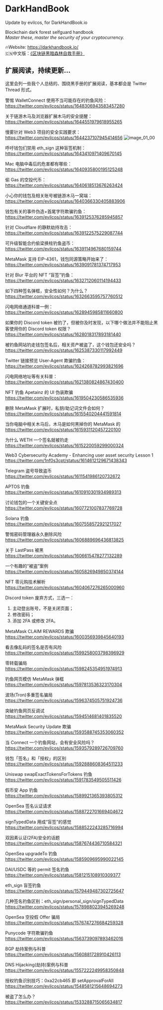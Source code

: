 # DarkHandBook
Update by evilcos, for DarkHandBook.io

Blockchain dark forest selfguard handbook<br>
*Master these, master the security of your cryptocurrency.<br>*

:fire:Website: https://darkhandbook.io/<br>
:cn:中文版：[《区块链黑暗森林自救手册》](README_CN.md)<br>

## 扩展阅读，持续更新...

这里会列一些我个人总结的、围绕黑手册的扩展阅读，基本都会是 Twitter Thread 形式。

警惕 WalletConnect 使用不当可能存在的钓鱼风险：<br>
https://twitter.com/evilcos/status/1648306943583457280

关于链游木马及浏览器扩展木马的安全提醒：<br>
https://twitter.com/evilcos/status/1644551979618955265

慢雾针对 Web3 项目的安全实践要求：<br>
https://twitter.com/evilcos/status/1644237107945414656
![image_01_00](https://raw.githubusercontent.com/slowmist/Web3-Project-Security-Practice-Requirements/main/assets/image_01_en.png)

呼吁钱包们禁用 eth_sign 这种盲签机制：<br>
https://twitter.com/evilcos/status/1643410971409670145

Mac 电脑中毒后的危害都有哪些：<br>
https://twitter.com/evilcos/status/1640935800195125248

偷 Gas 的空投代币：<br>
https://twitter.com/evilcos/status/1640618513676263424

小心你的钱包及相关账号被链游木马一窝端：<br>
https://twitter.com/evilcos/status/1640366330405883906

钱包有关的事件伪造+首尾字符欺骗钓鱼：<br>
https://twitter.com/evilcos/status/1639125376285945857

针对 Cloudflare 的静默劫持攻击：<br>
https://twitter.com/evilcos/status/1639122575229087744

可升级智能合约偷梁换柱钓鱼盗币：<br>
https://twitter.com/evilcos/status/1639114967680159744

MetaMask 支持 EIP-4361，钱包同源策略开始来了：<br>
https://twitter.com/evilcos/status/1639091781374717953

针对 Blur 平台的 NFT “盲签”钓鱼：<br>
https://twitter.com/evilcos/status/1632712060114194433

如下四种签名弹框，安全性如何？为什么？<br>
https://twitter.com/evilcos/status/1632663595757760512

闪电网络通道科普一例：<br>
https://twitter.com/evilcos/status/1628945985811660800

如果你的 Discord token 被钓了，但被你及时发现，以下哪个做法并不能阻止黑客使用你的 Discord token 权限？<br>
https://twitter.com/evilcos/status/1628018317893181440

被钓鱼网站钓走钱包签名后，相关资产被盗了，这个钱包还安全吗？<br>
https://twitter.com/evilcos/status/1625387330117992449

Twitter 链接预览 User-Agent 欺骗钓鱼：<br>
https://twitter.com/evilcos/status/1624268782993821696

闪电网络地址等有关科普：<br>
https://twitter.com/evilcos/status/1621380824867430400

NFT 钓鱼 Apetainz 的 UI 伪装欺骗<br>
https://twitter.com/evilcos/status/1619504230586535936

删除 MetaMask 扩展时，私钥/助记词文件会如何？<br>
https://twitter.com/evilcos/status/1615540204441591814

当你电脑中相关木马后，木马是如何黑掉你的 MetaMask 的<br>
https://twitter.com/evilcos/status/1615931120457220100

为什么 WETH 一个签名就被钓走<br>
https://twitter.com/evilcos/status/1615220059299000324

Web3 Cybersecurity Academy - Enhancing user asset security Lesson 1<br>
https://twitter.com/1nf0s3cpt/status/1614612129671438343

Telegram 盗号导致盗币<br>
https://twitter.com/evilcos/status/1611541986120732672

APTOS 钓鱼<br>
https://twitter.com/evilcos/status/1610910301934989313

讨论钱包的一个关键安全点<br>
https://twitter.com/evilcos/status/1607721007837769728

Solana 钓鱼<br>
https://twitter.com/evilcos/status/1607558572921217027

警惕密码管理器永久删除风险<br>
https://twitter.com/evilcos/status/1606889696436813825

关于 LastPass 被黑<br>
https://twitter.com/evilcos/status/1606615478277132289

一个有趣的“被盗”案例<br>
https://twitter.com/evilcos/status/1605826949850374144

NFT 零元购技术解析<br>
https://twitter.com/evilcos/status/1604067276265000960

Discord token 废弃方式，三选一：
1. 主动登出账号，不是关闭页面；
2. 修改密码；
3. 添加 2FA 或修改 2FA。

MetaMask CLAIM REWARDS 欺骗<br>
https://twitter.com/evilcos/status/1600356939845640193

看去像乱码的签名是否有风险<br>
https://twitter.com/evilcos/status/1599258003798396929

零转载骗局<br>
https://twitter.com/evilcos/status/1598245354951974913

钓鱼网页模仿 MetaMask 弹框<br>
https://twitter.com/evilcos/status/1597813536323170304

波场(Tron)多重签名骗局<br>
https://twitter.com/evilcos/status/1596374505751924736

突破钓鱼网页反调试<br>
https://twitter.com/evilcos/status/1594514681401835520

MetaMask Security Update 欺骗<br>
https://twitter.com/evilcos/status/1593588745353060352

当 Connect 一个钓鱼网站，会有安全风险吗？<br>
https://twitter.com/evilcos/status/1593579289726709760

钱包「签名」和「授权」的区别<br>
https://twitter.com/evilcos/status/1592888608364511233

Uniswap swapExactTokensForTokens 钓鱼<br>
https://twitter.com/evilcos/status/1591783549505511426

假币安 App 钓鱼<br>
https://twitter.com/evilcos/status/1589921365393805312

OpenSea 签名认证请求<br>
https://twitter.com/evilcos/status/1588722701669404672

signTypedData 用成“盲签”的感觉<br>
https://twitter.com/evilcos/status/1588522243285716994

双因素认证(2FA)安全的话题<br>
https://twitter.com/evilcos/status/1587674436710584321

OpenSea upgradeTo 钓鱼<br>
https://twitter.com/evilcos/status/1585909695990022145

DAI/USDC 等的 permit 签名钓鱼<br>
https://twitter.com/evilcos/status/1581215108910309377

eth_sign 盲签钓鱼<br>
https://twitter.com/evilcos/status/1579449487302725647

几种签名钓鱼区别：eth_sign/personal_sign/signTypedData<br>
https://twitter.com/evilcos/status/1578988023945269248

OpenSea 空投假 Offer 骗局<br>
https://twitter.com/evilcos/status/1576747276684259328

Punycode 字符欺骗钓鱼<br>
https://twitter.com/evilcos/status/1563739097893462016

BGP 劫持案例与科普<br>
https://twitter.com/evilcos/status/1560881728910426113

DNS Hijacking(劫持)案例与科普<br>
https://twitter.com/evilcos/status/1557222249958350848

授权钓鱼识别技巧：0xa22cb465 即 setApprovalForAll<br>
https://twitter.com/evilcos/status/1548581215648694273

被盗了怎么办？<br>
https://twitter.com/evilcos/status/1533288715065634817



